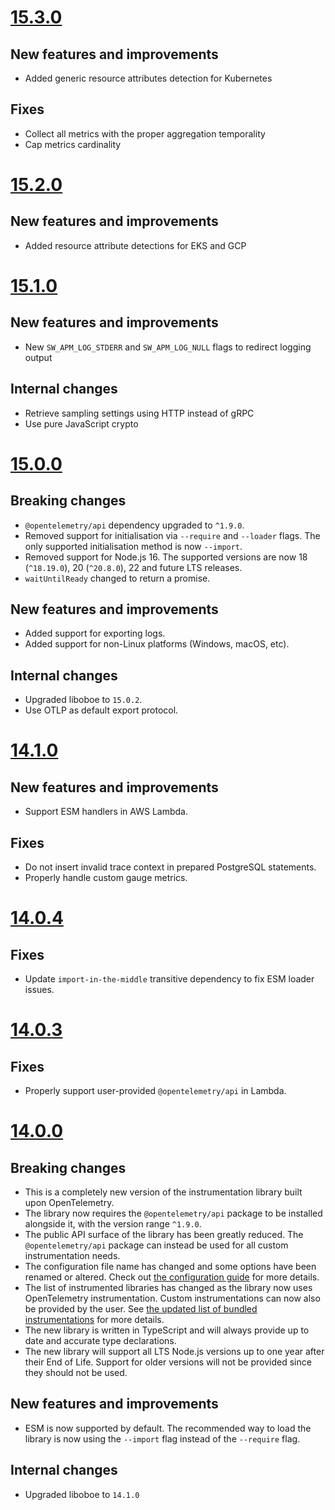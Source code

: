 # [15.3.0](https://github.com/solarwinds/apm-js/releases/tag/v15.3.0)

## New features and improvements

- Added generic resource attributes detection for Kubernetes

## Fixes

- Collect all metrics with the proper aggregation temporality
- Cap metrics cardinality

# [15.2.0](https://github.com/solarwinds/apm-js/releases/tag/v15.2.0)

## New features and improvements

- Added resource attribute detections for EKS and GCP

# [15.1.0](https://github.com/solarwinds/apm-js/releases/tag/v15.1.0)

## New features and improvements

- New `SW_APM_LOG_STDERR` and `SW_APM_LOG_NULL` flags to redirect logging output

## Internal changes

- Retrieve sampling settings using HTTP instead of gRPC
- Use pure JavaScript crypto

# [15.0.0](https://github.com/solarwinds/apm-js/releases/tag/v15.0.0)

## Breaking changes

- `@opentelemetry/api` dependency upgraded to `^1.9.0`.
- Removed support for initialisation via `--require` and `--loader` flags. The only supported initialisation method is now `--import`.
- Removed support for Node.js 16. The supported versions are now 18 (`^18.19.0`), 20 (`^20.8.0`), 22 and future LTS releases.
- `waitUntilReady` changed to return a promise.

## New features and improvements

- Added support for exporting logs.
- Added support for non-Linux platforms (Windows, macOS, etc).

## Internal changes

- Upgraded liboboe to `15.0.2`.
- Use OTLP as default export protocol.

# [14.1.0](https://github.com/solarwinds/apm-js/releases/tag/v14.1.0)

## New features and improvements

- Support ESM handlers in AWS Lambda.

## Fixes

- Do not insert invalid trace context in prepared PostgreSQL statements.
- Properly handle custom gauge metrics.

# [14.0.4](https://github.com/solarwinds/apm-js/releases/tag/v14.0.3)

## Fixes

- Update `import-in-the-middle` transitive dependency to fix ESM loader issues.

# [14.0.3](https://github.com/solarwinds/apm-js/releases/tag/v14.0.3)

## Fixes

- Properly support user-provided `@opentelemetry/api` in Lambda.

# [14.0.0](https://github.com/solarwinds/apm-js/releases/tag/v14.0.0)

## Breaking changes

- This is a completely new version of the instrumentation library built upon OpenTelemetry.
- The library now requires the `@opentelemetry/api` package to be installed alongside it, with the version range `^1.9.0`.
- The public API surface of the library has been greatly reduced. The `@opentelemetry/api` package can instead be used for all custom instrumentation needs.
- The configuration file name has changed and some options have been renamed or altered. Check out [the configuration guide](./CONFIGURATION.md) for more details.
- The list of instrumented libraries has changed as the library now uses OpenTelemetry instrumentation. Custom instrumentations can now also be provided by the user. See [the updated list of bundled instrumentations](../instrumentations/COMPATIBILITY.md) for more details.
- The new library is written in TypeScript and will always provide up to date and accurate type declarations.
- The new library will support all LTS Node.js versions up to one year after their End of Life. Support for older versions will not be provided since they should not be used.

## New features and improvements

- ESM is now supported by default. The recommended way to load the library is now using the `--import` flag instead of the `--require` flag.

## Internal changes

- Upgraded liboboe to `14.1.0`
